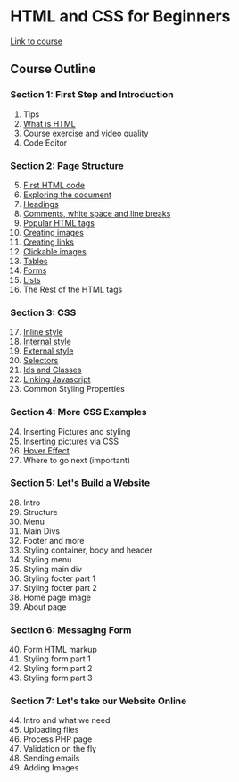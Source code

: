 # HTML and CSS for Beginners

[Link to course](https://www.udemy.com/course/html-and-css-for-beginners-crash-course-learn-fast-easy/learn/lecture/2311804#overview)

## Course Outline

### Section 1: First Step and Introduction

01. Tips
02. [What is HTML](https://github.com/iainaitken/courses/blob/main/udemy/HTML_CSS_for_beginners/notes/02-what-is-html.md)
03. Course exercise and video quality
04. Code Editor

### Section 2: Page Structure

05. [First HTML code](https://github.com/iainaitken/courses/blob/main/udemy/HTML_CSS_for_beginners/notes/05-first-html-code.md)
06. [Exploring the document](https://github.com/iainaitken/courses/blob/main/udemy/HTML_CSS_for_beginners/notes/06-exploring-the-document.md)
07. [Headings](https://github.com/iainaitken/courses/blob/main/udemy/HTML_CSS_for_beginners/notes/07-headings.md)
08. [Comments, white space and line breaks](https://github.com/iainaitken/courses/blob/main/udemy/HTML_CSS_for_beginners/notes/08-comments-white-space-and-line-breaks.md)
09. [Popular HTML tags](https://github.com/iainaitken/courses/blob/main/udemy/HTML_CSS_for_beginners/notes/09-popular-tags.md)
10. [Creating images](https://github.com/iainaitken/courses/blob/main/udemy/HTML_CSS_for_beginners/notes/10-creating-images.md)
11. [Creating links](https://github.com/iainaitken/courses/blob/main/udemy/HTML_CSS_for_beginners/notes/11-creating-links.md)
12. [Clickable images](https://github.com/iainaitken/courses/blob/main/udemy/HTML_CSS_for_beginners/notes/12-clickable-images.md)
13. [Tables](https://github.com/iainaitken/courses/blob/main/udemy/HTML_CSS_for_beginners/notes/13-tables.md)
14. [Forms](https://github.com/iainaitken/courses/blob/main/udemy/HTML_CSS_for_beginners/notes/14-forms.md)
15. [Lists](https://github.com/iainaitken/courses/blob/main/udemy/HTML_CSS_for_beginners/notes/15-lists.md)
16. The Rest of the HTML tags

### Section 3: CSS

17. [Inline style](https://github.com/iainaitken/courses/blob/main/udemy/HTML_CSS_for_beginners/notes/17-inline-styles.md)
18. [Internal style](https://github.com/iainaitken/courses/blob/main/udemy/HTML_CSS_for_beginners/notes/18-internal-styles.md)
19. [External style](https://github.com/iainaitken/courses/blob/main/udemy/HTML_CSS_for_beginners/notes/19-external-styles.md)
20. [Selectors](https://github.com/iainaitken/courses/blob/main/udemy/HTML_CSS_for_beginners/notes/20-selectors.md)
21. [Ids and Classes](https://github.com/iainaitken/courses/blob/main/udemy/HTML_CSS_for_beginners/notes/21-ids-and-classes.md)
22. [Linking Javascript](https://github.com/iainaitken/courses/blob/main/udemy/HTML_CSS_for_beginners/notes/22-linking-javascript.md)
23. Common Styling Properties

### Section 4: More CSS Examples

24. Inserting Pictures and styling
25. Inserting pictures via CSS
26. [Hover Effect](https://github.com/iainaitken/courses/blob/main/udemy/HTML_CSS_for_beginners/notes/26-hover-effect.md)
27. Where to go next (important)  

### Section 5: Let's Build a Website

28.  Intro
29.  Structure
30.  Menu
31.  Main Divs
32.  Footer and more
33.  Styling container, body and header
34.  Styling menu
35.  Styling main div
36.  Styling footer part 1
37. Styling footer part 2
38. Home page image
39. About page

### Section 6: Messaging Form

40.  Form HTML markup
41.  Styling form part 1
42.  Styling form part 2
43.  Styling form part 3

### Section 7: Let's take our Website Online

44. Intro and what we need
45. Uploading files
46. Process PHP page
47. Validation on the fly
48. Sending emails
49. Adding Images
